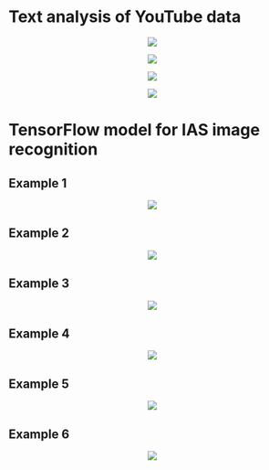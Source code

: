 # Text analysis of YouTube data

<p align="center"><img src="/images/YT_Topic_Analysis_Taxa_1.jpg?raw=true"></p>

<p align="center"><img src="/images/YT_Topic_Analysis_Taxa_2.jpg?raw=true"></p>

<p align="center"><img src="/images/YT_Topic_Time_Series_Taxa_1.jpg?raw=true"></p>

<p align="center"><img src="/images/YT_Topic_Time_Series_Taxa_2.jpg?raw=true"></p>

# TensorFlow model for IAS image recognition

## Example 1

<p align="center"><img src="/images/TF-DL_IAS_Identification_1.jpg?raw=true"></p>

## Example 2

<p align="center"><img src="/images/TF-DL_IAS_Identification_2.jpg?raw=true"></p>

## Example 3

<p align="center"><img src="/images/TF-DL_IAS_Identification_3.jpg?raw=true"></p>

## Example 4

<p align="center"><img src="/images/TF-DL_IAS_Identification_4.jpg?raw=true"></p>

## Example 5

<p align="center"><img src="/images/TF-DL_IAS_Identification_5.jpg?raw=true"></p>

## Example 6

<p align="center"><img src="/images/TF-DL_IAS_Identification_6.jpg?raw=true"></p>
